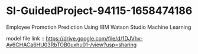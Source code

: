 # SI-GuidedProject-94115-1658474186
Employee Promotion Prediction Using IBM Watson Studio Machine Learning


model file link :: https://drive.google.com/file/d/1DJVhv-Ay6CHACa6HU03RbTOB0uxhu01-/view?usp=sharing

